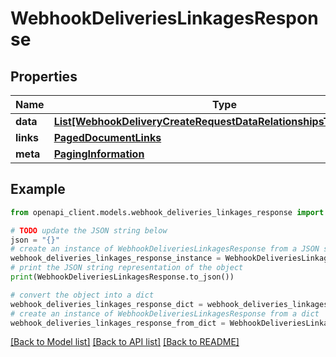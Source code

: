 # WebhookDeliveriesLinkagesResponse


## Properties

Name | Type | Description | Notes
------------ | ------------- | ------------- | -------------
**data** | [**List[WebhookDeliveryCreateRequestDataRelationshipsTemplateData]**](WebhookDeliveryCreateRequestDataRelationshipsTemplateData.md) |  | 
**links** | [**PagedDocumentLinks**](PagedDocumentLinks.md) |  | 
**meta** | [**PagingInformation**](PagingInformation.md) |  | [optional] 

## Example

```python
from openapi_client.models.webhook_deliveries_linkages_response import WebhookDeliveriesLinkagesResponse

# TODO update the JSON string below
json = "{}"
# create an instance of WebhookDeliveriesLinkagesResponse from a JSON string
webhook_deliveries_linkages_response_instance = WebhookDeliveriesLinkagesResponse.from_json(json)
# print the JSON string representation of the object
print(WebhookDeliveriesLinkagesResponse.to_json())

# convert the object into a dict
webhook_deliveries_linkages_response_dict = webhook_deliveries_linkages_response_instance.to_dict()
# create an instance of WebhookDeliveriesLinkagesResponse from a dict
webhook_deliveries_linkages_response_from_dict = WebhookDeliveriesLinkagesResponse.from_dict(webhook_deliveries_linkages_response_dict)
```
[[Back to Model list]](../README.md#documentation-for-models) [[Back to API list]](../README.md#documentation-for-api-endpoints) [[Back to README]](../README.md)


